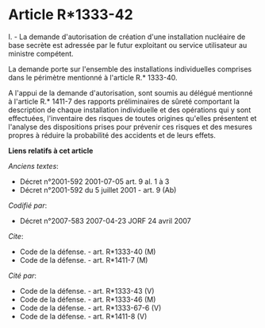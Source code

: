 # Article R*1333-42

I. - La demande d'autorisation de création d'une installation nucléaire de base secrète est adressée par le futur exploitant
ou service utilisateur au ministre compétent.

La demande porte sur l'ensemble des installations individuelles comprises dans le périmètre mentionné à l'article R.*
1333-40.

A l'appui de la demande d'autorisation, sont soumis au délégué mentionné à l'article R.* 1411-7 des rapports préliminaires de
sûreté comportant la description de chaque installation individuelle et des opérations qui y sont effectuées, l'inventaire
des risques de toutes origines qu'elles présentent et l'analyse des dispositions prises pour prévenir ces risques et des
mesures propres à réduire la probabilité des accidents et de leurs effets.

**Liens relatifs à cet article**

_Anciens textes_:

  - Décret n°2001-592 2001-07-05 art. 9 al. 1 à 3
  - Décret n°2001-592 du 5 juillet 2001 - art. 9 (Ab)

_Codifié par_:

  - Décret n°2007-583 2007-04-23 JORF 24 avril 2007

_Cite_:

  - Code de la défense. - art. R*1333-40 (M)
  - Code de la défense. - art. R*1411-7 (M)

_Cité par_:

  - Code de la défense. - art. R*1333-43 (V)
  - Code de la défense. - art. R*1333-46 (M)
  - Code de la défense. - art. R*1333-67-6 (V)
  - Code de la défense. - art. R*1411-8 (V)
